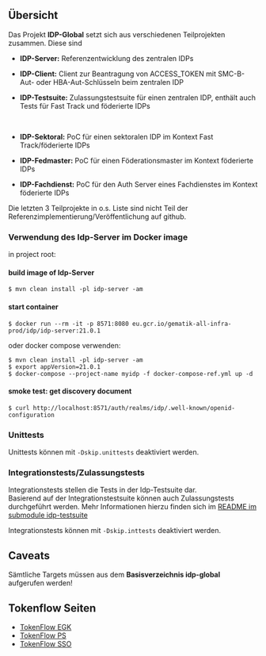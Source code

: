## Übersicht

Das Projekt **IDP-Global** setzt sich aus verschiedenen Teilprojekten zusammen. Diese sind

* **IDP-Server:** Referenzentwicklung des zentralen IDPs
* **IDP-Client:** Client zur Beantragung von ACCESS_TOKEN mit SMC-B-Aut- oder HBA-Aut-Schlüsseln beim zentralen IDP
* **IDP-Testsuite:** Zulassungstestsuite für einen zentralen IDP, enthält auch Tests für Fast Track und föderierte IDPs

  <br>

* **IDP-Sektoral:** PoC für einen sektoralen IDP im Kontext Fast Track/föderierte IDPs
* **IDP-Fedmaster:** PoC für einen Föderationsmaster im Kontext föderierte IDPs
* **IDP-Fachdienst:** PoC für den Auth Server eines Fachdienstes im Kontext föderierte IDPs

Die letzten 3 Teilprojekte in o.s. Liste sind nicht Teil der Referenzimplementierung/Veröffentlichung auf github.

### Verwendung des Idp-Server im Docker image

in project root:

#### build image of Idp-Server

```console 
$ mvn clean install -pl idp-server -am
```

#### start container

```console 
$ docker run --rm -it -p 8571:8080 eu.gcr.io/gematik-all-infra-prod/idp/idp-server:21.0.1
```

oder docker compose verwenden:

```console
$ mvn clean install -pl idp-server -am
$ export appVersion=21.0.1
$ docker-compose --project-name myidp -f docker-compose-ref.yml up -d
```

#### smoke test: get discovery document

```console 
$ curl http://localhost:8571/auth/realms/idp/.well-known/openid-configuration
```

### Unittests

Unittests können mit `-Dskip.unittests` deaktiviert werden.

### Integrationstests/Zulassungstests

Integrationstests stellen die Tests in der Idp-Testsuite dar.<br>
Basierend auf der Integrationstestsuite können auch Zulassungstests durchgeführt werden. Mehr Informationen hierzu
finden sich im [README im submodule idp-testsuite](idp-testsuite/README.md)

Integrationstests können mit `-Dskip.inttests` deaktiviert werden.

## Caveats

Sämtliche Targets müssen aus dem **Basisverzeichnis idp-global** aufgerufen werden!

## Tokenflow Seiten

* [TokenFlow EGK](https://gematik.github.io/ref-idp-server/tokenFlowEgk.html)
* [TokenFlow PS](https://gematik.github.io/ref-idp-server/tokenFlowPs.html)
* [TokenFlow SSO](https://gematik.github.io/ref-idp-server/tokenFlowSso.html)
   
